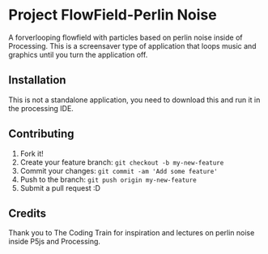 # Project FlowField-Perlin Noise

A forverlooping flowfield with particles based on perlin noise inside of Processing.
This is a screensaver type of application that loops music and graphics until you turn the application off.

## Installation

This is not a standalone application, you need to download this and run it in the processing IDE.

## Contributing

1. Fork it!
2. Create your feature branch: `git checkout -b my-new-feature`
3. Commit your changes: `git commit -am 'Add some feature'`
4. Push to the branch: `git push origin my-new-feature`
5. Submit a pull request :D


## Credits

Thank you to The Coding Train for inspiration and lectures on perlin noise inside P5js and Processing.

